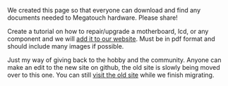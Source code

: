 We created this page so that everyone can download and find any documents needed to Megatouch hardware. Please share!

Create a tutorial on how to repair/upgrade a motherboard, lcd, or any component and we will [add it to our website](https://github.com/SiloCityLabs/megatouchmods.com). Must be in pdf format and should include many images if possible.

Just my way of giving back to the hobby and the community. Anyone can make an edit to the new site on github, the old site is slowly being moved over to this one. You can still [visit the old site](https://old.megatouchmods.com) while we finish migrating.